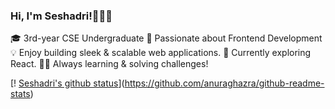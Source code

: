 ### Hi, I'm Seshadri!🙋🏻‍♀️


🎓 3rd-year CSE Undergraduate 
🌟 Passionate about Frontend Development
💡 Enjoy building sleek & scalable web applications.
🚀 Currently exploring React.
👩‍💻 Always learning & solving challenges!


[! [Seshadri's github status](https://github-readme-stats.vercel.app/api?username=seshadri-dutta&show_icons=true&theme=radical&hide_rank=false)](https://github.com/anuraghazra/github-readme-stats)
